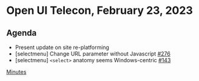 # Open UI Telecon, February 23, 2023

## Agenda
* Present update on site re-platforming
* [selectmenu] Change URL parameter without Javascript [#276](https://github.com/openui/open-ui/issues/276)
* [selectmenu] `<select>` anatomy seems Windows-centric [#143](https://github.com/openui/open-ui/issues/143)

[Minutes](https://www.w3.org/2023/02/23-openui-minutes.html)
